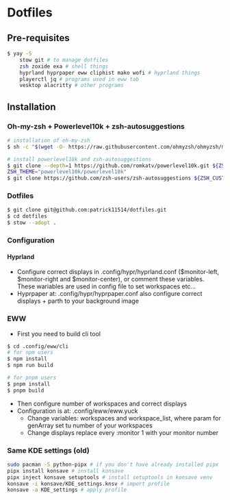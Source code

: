 # Dotfiles

## Pre-requisites

```BASH
$ yay -S
    stow git # to manage dotfiles
    zsh zoxide exa # shell things
    hyprland hyprpaper eww cliphist mako wofi # hyprland things
    playerctl jq # programs used in eww tab
    vesktop alacritty # other programs
```

## Installation

### Oh-my-zsh + Powerlevel10k + zsh-autosuggestions

```BASH
# installation of oh-my-zsh
$ sh -c "$(wget -O- https://raw.githubusercontent.com/ohmyzsh/ohmyzsh/master/tools/install.sh)"

# install powerlevel10k and zsh-autosuggestions
$ git clone --depth=1 https://github.com/romkatv/powerlevel10k.git ${ZSH_CUSTOM:-$HOME/.oh-my-zsh/custom}/themes/powerlevel10k
ZSH_THEME="powerlevel10k/powerlevel10k"
$ git clone https://github.com/zsh-users/zsh-autosuggestions ${ZSH_CUSTOM:-~/.oh-my-zsh/custom}/plugins/zsh-autosuggestions
```

### Dotfiles

```BASH
$ git clone git@github.com:patrick11514/dotfiles.git
$ cd dotfiles
$ stow --adopt .
```

### Configuration
#### Hyprland
- Configure correct displays in .config/hypr/hyprland.conf ($monitor-left, $monitor-right and $monitor-center), or comment these variables. These wariables are used in config file to set workspaces etc...
- Hyprpaper at: .config/hypr/hyprpaper.conf also configure correct displays + parth to your background image

### EWW
- First you need to build cli tool
```BASH
$ cd .config/eww/cli
# for npm users
$ npm install
$ npm run build

# for pnpm users
$ pnpm install
$ pnpm build
```
- Then configure number of workspaces and correct displays
- Configuration is at: .config/eww/eww.yuck
	- Change variables: workspaces and workspace_list, where param for genArray set tu number of your workspaces
	- Change displays replace every :monitor 1 with your monitor number 


### Same KDE settings (old)

```BASH
sudo pacman -S python-pipx # if you don't have already installed pipx
pipx install konsave # install konsave
pipx inject konsave setuptools # install setuptools in konsave venv
konsave -i konsave/KDE_settings.knsv # import profile
konsave -a KDE_settings # apply profile
```
